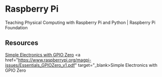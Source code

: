 # Raspberry Pi
Teaching Physical Computing with Raspberry Pi and Python | Raspberry Pi Foundation

## Resources
[Simple Electronics with GPIO Zero](https://www.raspberrypi.org/magpi-issues/Essentials_GPIOZero_v1.pdf)
<a href="https://www.raspberrypi.org/magpi-issues/Essentials_GPIOZero_v1.pdf" target="_blank>Simple Electronics with GPIO Zero</a>
